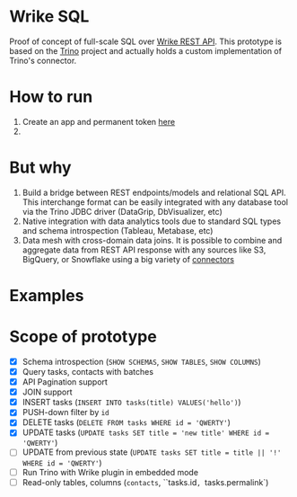 # Wrike SQL
Proof of concept of full-scale SQL over [Wrike REST API](https://developers.wrike.com). This prototype is based on the [Trino](https://trino.io) project and actually holds a custom implementation of Trino's connector.

# How to run
1. Create an app and permanent token [here](https://www.wrike.com/frontend/apps/index.html#api)
2. 

# But why
1. Build a bridge between REST endpoints/models and relational SQL API.
   This interchange format can be easily integrated with any database tool via the Trino JDBC driver (DataGrip, DbVisualizer, etc)
2. Native integration with data analytics tools due to standard SQL types and schema introspection (Tableau, Metabase, etc)
3. Data mesh with cross-domain data joins.
   It is possible to combine and aggregate data from REST API response with any sources like S3, BigQuery, or Snowflake using a big variety of [connectors](https://github.com/trinodb/trino/tree/master/plugin)

# Examples

# Scope of prototype
- [x] Schema introspection (`SHOW SCHEMAS`, `SHOW TABLES`, `SHOW COLUMNS`)
- [x] Query tasks, contacts with batches
- [x] API Pagination support
- [x] JOIN support
- [x] INSERT tasks (`INSERT INTO tasks(title) VALUES('hello')`)
- [x] PUSH-down filter by `id`
- [x] DELETE tasks (`DELETE FROM tasks WHERE id = 'QWERTY'`)
- [x] UPDATE tasks (`UPDATE tasks SET title = 'new title' WHERE id = 'QWERTY'`)
- [ ] UPDATE from previous state (`UPDATE tasks SET title = title || '!' WHERE id = 'QWERTY'`)
- [ ] Run Trino with Wrike plugin in embedded mode
- [ ] Read-only tables, columns (`contacts`, ``tasks.id`, `tasks.permalink`)